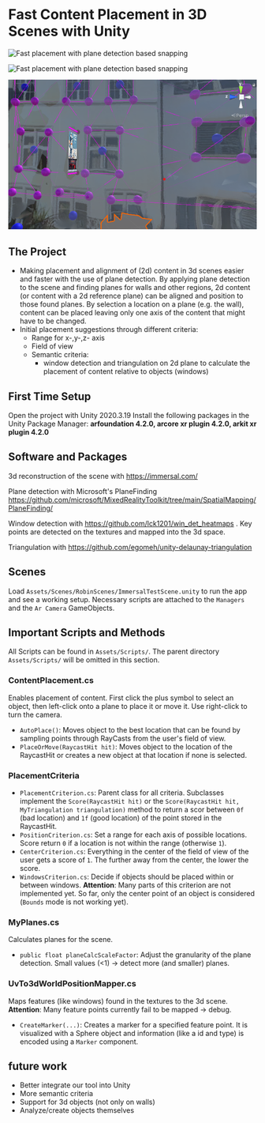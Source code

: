 # Fast Content Placement in 3D Scenes with Unity
![Fast placement with plane detection based snapping](demo/demo1.gif)

![Fast placement with plane detection based snapping](demo/demo2.gif)

![Auto placement based on window markers and triangulation](demo/demo3.png)

## The Project
- Making placement and alignment of (2d) content in 3d scenes easier and faster with the use of plane detection. By applying plane detection to the scene and finding planes for walls and other regions, 2d content (or content with a 2d reference plane) can be aligned and position to those found planes. By selection a location on a plane (e.g. the wall), content can be placed leaving only one axis of the content that might have to be changed. 
- Initial placement suggestions through different criteria:
    - Range for x-,y-,z- axis
    - Field of view
    - Semantic criteria:
        - window detection and triangulation on 2d plane to calculate the placement of content relative to objects (windows)

## First Time Setup
Open the project with Unity 2020.3.19
Install the following packages in the Unity Package Manager:
**arfoundation 4.2.0, arcore xr plugin 4.2.0, arkit xr plugin 4.2.0**

## Software and Packages
3d reconstruction of the scene with https://immersal.com/

Plane detection with Microsoft's PlaneFinding https://github.com/microsoft/MixedRealityToolkit/tree/main/SpatialMapping/PlaneFinding/

Window detection with https://github.com/lck1201/win_det_heatmaps . Key points are detected on the textures and mapped into the 3d space.

Triangulation with https://github.com/egomeh/unity-delaunay-triangulation

## Scenes
Load `Assets/Scenes/RobinScenes/ImmersalTestScene.unity` to run the app and see a working setup. Necessary scripts are attached to the `Managers` and the `Ar Camera` GameObjects.

## Important Scripts and Methods
All Scripts can be found in `Assets/Scripts/`. The parent directory `Assets/Scripts/` will be omitted in this section.

### ContentPlacement.cs
Enables placement of content. First click the plus symbol to select an object, then left-click onto a plane to place it or move it. Use right-click to turn the camera. 
- `AutoPlace()`: Moves object to the best location that can be found by sampling points through RayCasts from the user's field of view. 
- `PlaceOrMove(RaycastHit hit)`: Moves object to the location of the RaycastHit or creates a new object at that location if none is selected. 

### PlacementCriteria
- `PlacementCriterion.cs`: Parent class for all criteria. Subclasses implement the `Score(RaycastHit hit)` or the `Score(RaycastHit hit, MyTriangulation triangulation)` method to return a scor between `0f` (bad location) and `1f` (good location) of the point stored in the RaycastHit.  
- `PositionCriterion.cs`: Set a range for each axis of possible locations. Score return `0` if a location is not within the range (otherwise `1`).
- `CenterCriterion.cs`: Everything in the center of the field of view of the user gets a score of `1`. The further away from the center, the lower the score.
- `WindowsCriterion.cs`: Decide if objects should be placed within or between windows. **Attention**: Many parts of this criterion are not implemented yet. So far, only the center point of an object is considered (`Bounds` mode is not working yet).

### MyPlanes.cs
Calculates planes for the scene. 
- `public float planeCalcScaleFactor`: Adjust the granularity of the plane detection. Small values (<1) -> detect more (and smaller) planes.


### UvTo3dWorldPositionMapper.cs
Maps features (like windows) found in the textures to the 3d scene. **Attention**: Many feature points currently fail to be mapped -> debug.
- `CreateMarker(...)`: Creates a marker for a specified feature point. It is visualized with a Sphere object and information (like a id and type) is encoded using a `Marker` component. 


## future work
- Better integrate our tool into Unity
- More semantic criteria
- Support for 3d objects (not only on walls)
- Analyze/create objects themselves
